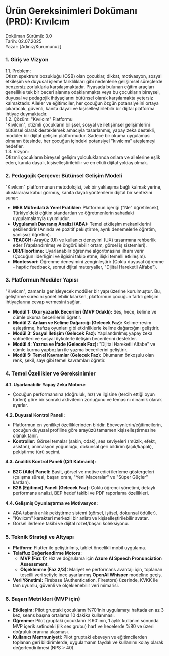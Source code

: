 # **Ürün Gereksinimleri Dokümanı (PRD): Kıvılcım**

Doküman Sürümü: 3.0  
Tarih: 02.07.2025  
Yazar: \[Adınız/Kurumunuz\]

### **1\. Giriş ve Vizyon**

1.1. Problem:  
Otizm spektrum bozukluğu (OSB) olan çocuklar, dikkat, motivasyon, sosyal etkileşim ve duyusal işleme farklılıkları gibi nedenlerle gelişimsel süreçlerde benzersiz zorluklarla karşılaşmaktadır. Piyasada bulunan eğitim araçları genellikle tek bir beceri alanına odaklanmakta veya bu çocukların bireysel, duyusal ve pedagojik ihtiyaçlarını bütünsel olarak karşılamakta yetersiz kalmaktadır. Aileler ve eğitimciler, her çocuğun özgün potansiyelini ortaya çıkaracak, güvenli, kanıta dayalı ve kişiselleştirilebilir bir dijital platforma ihtiyaç duymaktadır.  
1.2. Çözüm: "Kıvılcım" Platformu  
"Kıvılcım", otizmli çocukların bilişsel, sosyal ve iletişimsel gelişimlerini bütünsel olarak desteklemek amacıyla tasarlanmış, yapay zeka destekli, modüler bir dijital gelişim platformudur. Sadece bir okuma uygulaması olmanın ötesinde, her çocuğun içindeki potansiyel "kıvılcımı" ateşlemeyi hedefler.  
1.3. Vizyon:  
Otizmli çocukların bireysel gelişim yolculuklarında onlara ve ailelerine eşlik eden, kanıta dayalı, kişiselleştirilebilir ve en etkili dijital yoldaş olmak.

### **2\. Pedagojik Çerçeve: Bütünsel Gelişim Modeli**

"Kıvılcım" platformunun metodolojisi, tek bir yaklaşıma bağlı kalmak yerine, uluslararası kabul görmüş, kanıta dayalı yöntemlerin dijital bir sentezini sunar:

* **MEB Müfredatı & Yerel Pratikler:** Platformun içeriği ("Ne" öğretilecek), Türkiye'deki eğitim standartları ve öğretmenlerin sahadaki uygulamalarıyla uyumludur.  
* **Uygulamalı Davranış Analizi (ABA):** Temel etkileşim mekaniklerini şekillendirir (Anında ve pozitif pekiştirme, ayrık denemelerle öğretim, yanlışsız öğretim).  
* **TEACCH:** Arayüz (UI) ve kullanıcı deneyimi (UX) tasarımına rehberlik eder (Yapılandırılmış ve öngörülebilir ortam, görsel iş sistemleri).  
* **DIR/Floortime:** Uyarlanabilir öğrenme algoritmasına ilham verir (Çocuğun liderliğini ve ilgisini takip etme, ilişki temelli etkileşim).  
* **Montessori:** Öğrenme deneyimini zenginleştirir (Çoklu duyusal öğrenme \- haptic feedback, somut dijital materyaller, "Dijital Hareketli Alfabe").

### **3\. Platformun Modüler Yapısı**

"Kıvılcım", zamanla genişleyecek modüler bir yapı üzerine kurulmuştur. Bu, geliştirme sürecini yönetilebilir kılarken, platformun çocuğun farklı gelişim ihtiyaçlarına cevap vermesini sağlar.

* **Modül 1: Okuryazarlık Becerileri (MVP Odaklı):** Ses, hece, kelime ve cümle okuma becerilerini öğretir.  
* **Modül 2: Anlam ve Kelime Dağarcığı (Gelecek Faz):** Kelime-resim eşleştirme, hafıza oyunları gibi etkinliklerle kelime dağarcığını geliştirir.  
* **Modül 3: Sosyal İletişim (Gelecek Faz):** Yapılandırılmış yapay zeka sohbetleri ve sosyal öykülerle iletişim becerilerini destekler.  
* **Modül 4: Yazma ve İfade (Gelecek Faz):** "Dijital Hareketli Alfabe" ve cümle kurma yapbozları ile yazma becerilerini geliştirir.  
* **Modül 5: Temel Kavramlar (Gelecek Faz):** Okumanın önkoşulu olan renk, şekil, sayı gibi temel kavramları öğretir.

### **4\. Temel Özellikler ve Gereksinimler**

**4.1. Uyarlanabilir Yapay Zeka Motoru:**

* Çocuğun performansına (doğruluk, hız) ve ilgisine (tercih ettiği oyun türleri) göre bir sonraki aktivitenin zorluğunu ve temasını dinamik olarak ayarlar.

**4.2. Duyusal Kontrol Paneli:**

* Platformun en yenilikçi özelliklerinden biridir. Ebeveynlerin/eğitimcilerin, çocuğun duyusal profiline göre arayüzü tamamen kişiselleştirmesine olanak tanır.  
* **Kontroller:** Görsel temalar (sakin, odak), ses seviyeleri (müzik, efekt, asistan), animasyon yoğunluğu, dokunsal geri bildirim (açık/kapalı), pekiştirme türü seçimi.

**4.3. Analitik Kontrol Paneli (Çift Katmanlı):**

* **B2C (Aile) Paneli:** Basit, görsel ve motive edici ilerleme göstergeleri (çalışma süresi, başarı oranı, "Yeni Maceralar" ve "Süper Güçler" kartları).  
* **B2B (Eğitimci) Paneli (Gelecek Faz):** Çoklu öğrenci yönetimi, detaylı performans analizi, BEP hedef takibi ve PDF raporlama özellikleri.

**4.4. Gelişmiş Oyunlaştırma ve Motivasyon:**

* ABA tabanlı anlık pekiştirme sistemi (görsel, işitsel, dokunsal ödüller).  
* "Kıvılcım" karakteri merkezli bir anlatı ve kişiselleştirilebilir avatar.  
* Görsel ilerleme takibi ve dijital rozet/başarı koleksiyonu.

### **5\. Teknik Strateji ve Altyapı**

* **Platform:** Flutter ile geliştirilmiş, tablet öncelikli mobil uygulama.  
* **Telaffuz Değerlendirme Motoru:**  
  * **MVP (Faz 1):** Hız ve doğrulama için **Azure AI Speech Pronunciation Assessment**.  
  * **Ölçeklenme (Faz 2/3):** Maliyet ve performans avantajı için, toplanan tescilli veri setiyle ince ayarlanmış **OpenAI Whisper** modeline geçiş.  
* **Veri Yönetimi:** Firebase (Authentication, Firestore) üzerinde, KVKK ile tam uyumlu, güvenli ve ölçeklenebilir veri mimarisi.

### **6\. Başarı Metrikleri (MVP için)**

* **Etkileşim:** Pilot gruptaki çocukların %70'inin uygulamayı haftada en az 3 kez, seans başına ortalama 10 dakika kullanması.  
* **Öğrenme:** Pilot gruptaki çocukların %60'ının, 1 aylık kullanım sonunda MVP içerik setindeki (ilk ses grubu) harf ve hecelerde %80 ve üzeri doğruluk oranına ulaşması.  
* **Kullanıcı Memnuniyeti:** Pilot gruptaki ebeveyn ve eğitimcilerden toplanan geri bildirimlerde, uygulamanın faydalı ve kullanımı kolay olarak değerlendirilmesi (NPS \> 40).